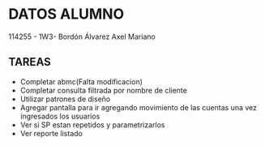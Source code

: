 # DATOS ALUMNO
 114255 - 1W3- Bordón Álvarez Axel Mariano

 ## TAREAS
 - Completar abmc(Falta modificacion)
 - Completar consulta  filtrada por nombre de cliente
 - Utilizar patrones de diseño
 - Agregar pantalla para ir agregando movimiento de las cuentas una vez ingresados los usuarios
 - Ver si SP estan repetidos y parametrizarlos
 - Ver reporte listado

